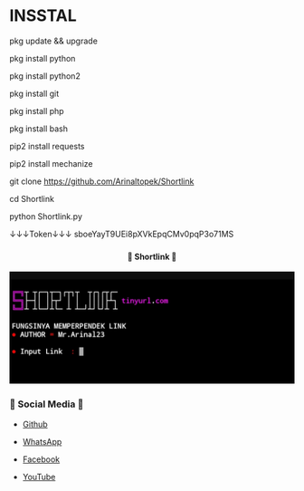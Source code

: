 # INSSTAL 

pkg update && upgrade

pkg install python

pkg install python2

pkg install git

pkg install php

pkg install bash

pip2 install requests

pip2 install mechanize

git clone https://github.com/Arinaltopek/Shortlink

cd Shortlink

python Shortlink.py

↓↓↓Token↓↓↓
sboeYayT9UEi8pXVkEpqCMv0pqP3o71MS

### <h4 align="center">🔰 Shortlink 🔰</h4>

<center><img src="https://github.com/Arinaltopek/Shortlink/blob/main/Layar.jpg"></img></center>


### 📱 Social Media 📱

- <a href="https://github.com/Arinaltopek">Github</a>

- <a href="https://api.whatsapp.com/send?phone=6281212459969">WhatsApp</a>

- <a href="https://m.facebook.com/arinal.bayhaqi.3">Facebook</a>

- <a href="https://youtube.com/channel/UCizU7kz1sKzU5tB9aalbNRw">YouTube</a>
